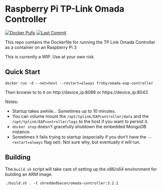 # Raspberry Pi TP-Link Omada Controller
[![Docker Pulls](https://img.shields.io/docker/pulls/frnby/omada-eap-controller.svg)](https://hub.docker.com/r/shreddedbacon/omada-controller)
[![Last Commit](https://img.shields.io/github/last-commit/frbncis/docker-arm32v7-omada.svg)](https://github.com/shreddedbacon/omada-controller)

This repo contains the Dockerfile for running the TP Link Omada Controller as a container on an Raspberry Pi 3

This is currently a WIP. Use at your own risk.

## Quick Start

```
docker run -d --net=host --restart=always frnby/omada-eap-controller
```

Then browse to to it on http://device_ip:8088 or https://device_ip:8043

Notes:
* Startup takes awhile... Sometimes up to 10 minutes.
* You can volume mount the `/opt/tplink/EAPcontroller/data` and the `/opt/tplink/EAPcontroller/logs` to the host if you want to persist it.
* `docker stop` doesn't gracefully shutdown the embedded MongoDB instance.
* Sometimes it fails trying to startup (especially if you don't have the `--restart=always` flag set). Not sure why, but eventually it will run.

## Building 
The `build.sh` script will take care of setting up the x86/x64 environment for building an ARM image.

```
./build.sh . -t shreddedbacon/omada-controller:3.2.1
```
